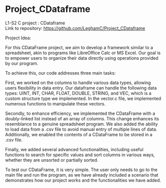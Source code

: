# Project_CDataframe
L1-S2 C project : CDataframe   
Link to repository: https://github.com/LeghamC/Project_CDataframe

Project Idea:

For this CDataFrame project, we aim to develop a framework similar to a spreadsheet, akin to programs like LibreOffice Calc or MS Excel. 
Our goal is to empower users to organize their data directly using operations provided by our program.

To achieve this, our code addresses three main tasks:

First, we worked on the columns to handle various data types, allowing users flexibility in data entry. 
Our dataframe can handle the following data types: UINT, INT, CHAR, FLOAT, DOUBLE, STRING, and VEC, which is a custom structure type we implemented. 
In the vector.c file, we implemented numerous functions to manipulate these vectors.

Secondly, to enhance efficiency, we implemented the CDataFrame with a doubly-linked list instead of an array of columns. 
This change enhances its resemblance to a genuine spreadsheet program. We also added the ability to load data from a .csv file to avoid manual entry of multiple lines of data. 
Additionally, we enabled the contents of a CDataFrame to be stored in a .csv file.

Finally, we added several advanced functionalities, including useful functions to search for specific values and sort columns in various ways, whether they are unsorted or partially sorted.

To test our CDataFrame, it is very simple. 
The user only needs to go to the main file and run the program, as we have already included a scenario that demonstrates how our project works and the functionalities we have added.
